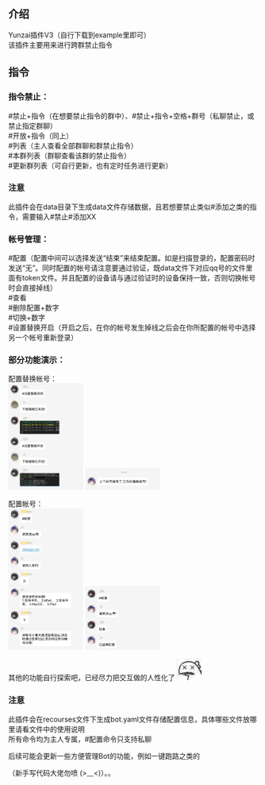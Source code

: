 ## 介绍

Yunzai插件V3（自行下载到example里即可）  
该插件主要用来进行跨群禁止指令

## 指令

### 指令禁止：  
#禁止+指令（在想要禁止指令的群中）、#禁止+指令+空格+群号（私聊禁止，或禁止指定群聊）  
#开放+指令（同上）  
#列表（主人查看全部群聊和群禁止指令）  
#本群列表（群聊查看该群的禁止指令）  
#更新群列表（可自行更新，也有定时任务进行更新）

### 注意
此插件会在data目录下生成data文件存储数据，且若想要禁止类似#添加之类的指令，需要输入#禁止#添加XX 

### 帐号管理： 
#配置（配置中间可以选择发送“结束”来结束配置。如是扫描登录的，配置密码时发送“无”。同时配置的帐号请注意要通过验证，既data文件下对应qq号的文件里面有token文件。并且配置的设备请与通过验证时的设备保持一致，否则切换帐号时会直接掉线）  
#查看  
#删除配置+数字  
#切换+数字  
#设置替换开启（开启之后，在你的帐号发生掉线之后会在你所配置的帐号中选择另一个帐号重新登录）  

### 部分功能演示： 
配置替换帐号：  
<img src= "img/Screenshot_20220915_112350_com.tencent.mobileqq_e.jpg" width="30%">
<img src= "img/Screenshot_20220915_112548_com.tencent.mobileqq_e.jpg" width="30%">  

配置帐号：  
<img src= "img/Screenshot_20220915_112717_com.tencent.mobileqq_e.jpg" width="30%">
<img src= "img/Screenshot_20220915_112724_com.tencent.mobileqq_e.jpg" width="30%">  

其他的功能自行探索吧，已经尽力把交互做的人性化了
<img src= "img/-460a083581192ab7.jpg" width="10%">

### 注意  
此插件会在recourses文件下生成bot.yaml文件存储配置信息，具体哪些文件放哪里请看文件中的使用说明  
所有命令均为主人专属，#配置命令只支持私聊

后续可能会更新一些方便管理Bot的功能，例如一键跑路之类的

（新手写代码大佬勿喷 (>﹏<)）。。
